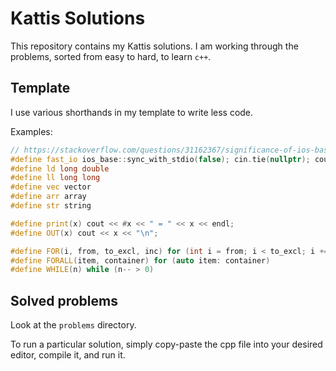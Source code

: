 # Kattis Solutions

This repository contains my Kattis solutions.
I am working through the problems, sorted from easy to hard, to learn `c++`.

## Template

I use various shorthands in my template to write less code.

Examples:

```cpp
// https://stackoverflow.com/questions/31162367/significance-of-ios-basesync-with-stdiofalse-cin-tienull
#define fast_io ios_base::sync_with_stdio(false); cin.tie(nullptr); cout.tie(nullptr);
#define ld long double
#define ll long long
#define vec vector
#define arr array
#define str string

#define print(x) cout << #x << " = " << x << endl;
#define OUT(x) cout << x << "\n";

#define FOR(i, from, to_excl, inc) for (int i = from; i < to_excl; i += inc)
#define FORALL(item, container) for (auto item: container)
#define WHILE(n) while (n-- > 0)
```

## Solved problems

Look at the `problems` directory.

To run a particular solution, simply copy-paste the cpp file into your desired editor, compile it, and run it.

